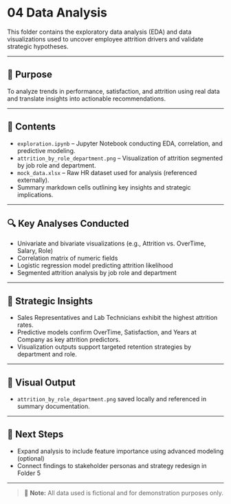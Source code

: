 # 04 Data Analysis

This folder contains the exploratory data analysis (EDA) and data visualizations used to uncover employee attrition drivers and validate strategic hypotheses.

---

## 📌 Purpose

To analyze trends in performance, satisfaction, and attrition using real data and translate insights into actionable recommendations.

---

## 📄 Contents

- `exploration.ipynb` – Jupyter Notebook conducting EDA, correlation, and predictive modeling.
- `attrition_by_role_department.png` – Visualization of attrition segmented by job role and department.
- `mock_data.xlsx` – Raw HR dataset used for analysis (referenced externally).
- Summary markdown cells outlining key insights and strategic implications.

---

## 🔍 Key Analyses Conducted

- Univariate and bivariate visualizations (e.g., Attrition vs. OverTime, Salary, Role)
- Correlation matrix of numeric fields
- Logistic regression model predicting attrition likelihood
- Segmented attrition analysis by job role and department

---

## 🎯 Strategic Insights

- Sales Representatives and Lab Technicians exhibit the highest attrition rates.
- Predictive models confirm OverTime, Satisfaction, and Years at Company as key attrition predictors.
- Visualization outputs support targeted retention strategies by department and role.

---

## 📸 Visual Output

- `attrition_by_role_department.png` saved locally and referenced in summary documentation.

---

## 📍 Next Steps

- Expand analysis to include feature importance using advanced modeling (optional)
- Connect findings to stakeholder personas and strategy redesign in Folder 5

---

> 📢 **Note:** All data used is fictional and for demonstration purposes only.
